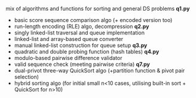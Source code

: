 mix of algorithms and functions for sorting and general DS problems
**q1.py**
- basic score sequence comparison algo (+ encoded version too)
- run-length encoding (RLE) algo, decompression
**q2.py**
- singly linked-list traversal and queue implementation
- linked-list and array-based queue converter
- manual linked-list construction for queue setup
**q3.py**
- quadratic and double probing function (hash tables)
**q4.py**
- modulo-based pairwise difference validator
- valid sequence check (meeting pairwise criteria)
**q7.py**
- dual-privot three-way QuickSort algo (+partition function & pivot pair selection)
- hybrid sorting algo (for initial small n<10 cases, utilising built-in sort + QuickSort for n>10)
